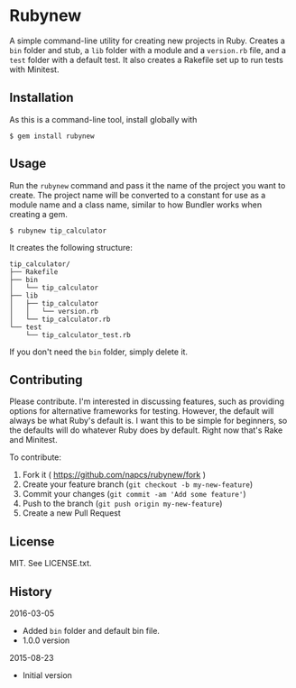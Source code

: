 # Rubynew

A simple command-line utility for creating new projects in Ruby. Creates a `bin` folder and stub, a `lib` folder with a module
and a `version.rb` file, and a `test` folder with a default test. It also creates a Rakefile set up to run tests with Minitest.

## Installation

As this is a command-line tool, install globally with

```
$ gem install rubynew
```

## Usage

Run the `rubynew` command and pass it the name of the project you want to create. The project
name will be converted to a constant for use as a module name and a class name, similar to how
Bundler works when creating a gem.

```
$ rubynew tip_calculator
```

It creates the following structure:

```
tip_calculator/
├── Rakefile
├── bin
│   └── tip_calculator
├── lib
│   ├── tip_calculator
│   │   └── version.rb
│   └── tip_calculator.rb
└── test
    └── tip_calculator_test.rb
```

If you don't need the `bin` folder, simply delete it.

## Contributing

Please contribute. I'm interested in discussing features, such as providing options for alternative frameworks for testing. However, the default will always be what Ruby's default is. I want this to be simple for beginners, so the defaults will do whatever Ruby does by default. Right now that's Rake and Minitest.

To contribute:

1. Fork it ( https://github.com/napcs/rubynew/fork )
2. Create your feature branch (`git checkout -b my-new-feature`)
3. Commit your changes (`git commit -am 'Add some feature'`)
4. Push to the branch (`git push origin my-new-feature`)
5. Create a new Pull Request

## License

MIT. See LICENSE.txt.

## History

2016-03-05

* Added `bin` folder and default bin file.
* 1.0.0 version

2015-08-23

* Initial version

